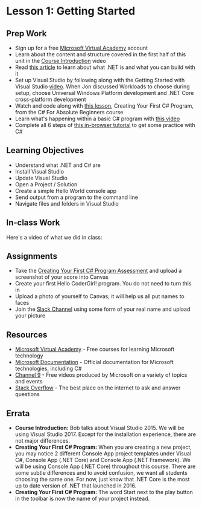 # Lesson 1: Getting Started
## Prep Work
* Sign up for a free [Microsoft Virtual Academy](https://mva.microsoft.com/) account
* Learn about the content and structure covered in the first half of this unit in the [Course Introduction](https://mva.microsoft.com/en-US/training-courses/c-fundamentals-for-absolute-beginners-16169?l=Lvld4EQIC_2706218949) video
* Read [this article](https://www.microsoft.com/net/learn/what-is-dotnet) to learn about what .NET is and what you can build with it
* Set up Visual Studio by following along with the Getting Started with Visual Studio [video](https://www.visualstudio.com/vs/getting-started/). When Jon discussed Workloads to choose during setup, choose Universal Windows Platform development and .NET Core cross-platform development
* Watch and code along with [this lesson](https://mva.microsoft.com/en-US/training-courses/c-fundamentals-for-absolute-beginners-16169?l=p90QdGQIC_7106218949), Creating Your First C# Program, from the C# For Absolute Beginners course
* Learn what's happening within a basic C# program with [this video](https://mva.microsoft.com/en-US/training-courses/c-fundamentals-for-absolute-beginners-16169?l=BQvowJQIC_306218949)
* Complete all 6 steps of [this in-browser tutorial](https://www.microsoft.com/net/learn/in-browser-tutorial/1) to get some practice with C#

## Learning Objectives
* Understand what .NET and C# are
* Install Visual Studio
* Update Visual Studio
* Open a Project / Solution
* Create a simple Hello World console app
* Send output from a program to the command line
* Navigate files and folders in Visual Studio

## In-class Work
Here's a video of what we did in class:

## Assignments
* Take the [Creating Your First C# Program Assessment](https://mva.microsoft.com/en-US/training-courses/c-fundamentals-for-absolute-beginners-16169?l=xXJ2mTRIC_1306218949) and upload a screenshot of your score into Canvas
* Create your first Hello CoderGirl! program. You do not need to turn this in
* Upload a photo of yourself to Canvas; it will help us all put names to faces
* Join the [Slack Channel](https://launchcodecommunity.slack.com/) using some form of your real name and upload your picture

## Resources
* [Microsoft Virtual Academy](https://mva.microsoft.com/) - Free courses for learning Microsoft technology
* [Microsoft Documentation](https://docs.microsoft.com/en-us/) - Official documentation for Microsoft technologies, including C#
* [Channel 9](https://channel9.msdn.com/) - Free videos produced by Microsoft on a variety of topics and events
* [Stack Overflow](https://stackoverflow.com/) - The best place on the internet to ask and answer questions

## Errata
* **Course Introduction:** Bob talks about Visual Studio 2015. We will be using Visual Studio 2017. Except for the installation experience, there are not major differences.
* **Creating Your First C# Program:** When you are creating a new project, you may notice 2 different Console App project templates under Visual C#, Console App (.NET Core) and Console App (.NET Framework). We will be using Console App (.NET Core) throughout this course. There are some subtle differences and to avoid confusion, we want all students choosing the same one. For now, just know that .NET Core is the most up to date version of .NET that launched in 2016.
* **Creating Your First C# Program:** The word Start next to the play button in the toolbar is now the name of your project instead.

